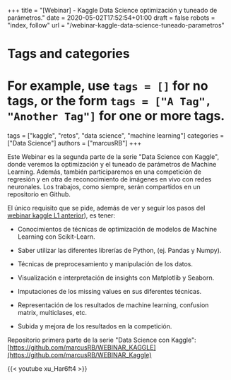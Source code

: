 +++
title = "[Webinar] - Kaggle Data Science optimización y tuneado de parámetros."
date = 2020-05-02T17:52:54+01:00
draft = false
robots = "index, follow"
url = "/webinar-kaggle-data-science-tuneado-parametros"

# Tags and categories
# For example, use `tags = []` for no tags, or the form `tags = ["A Tag", "Another Tag"]` for one or more tags.
tags = ["kaggle", "retos", "data science", "machine learning"]
categories = ["Data Science"]
authors = ["marcusRB"]
+++

Este Webinar es la segunda parte de la serie "Data Science con Kaggle", donde veremos la optimización y el tuneado de parámetros de Machine Learning. Además, también participaremos en una competición de regresión y en otra de reconocimiento de imágenes en vivo con redes neuronales. Los trabajos, como siempre, serán compartidos en un repositorio en Github. 

El único requisito que se pide, además de ver y seguir los pasos del [webinar kaggle L1 anterior](https://www.youtube.com/watch?v=UzwRO4hj8c8)), es tener: 

- Conocimientos de técnicas de optimización de modelos de Machine Learning con Scikit-Learn. 

- Saber utilizar las diferentes librerías de Python, (ej. Pandas y Numpy). 

- Técnicas de preprocesamiento y manipulación de los datos. 

- Visualización e interpretación de insights con Matplotlib y Seaborn. 

- Imputaciones de los missing values en sus diferentes técnicas. 

- Representación de los resultados de machine learning, confusion matrix, multiclases, etc. 

- Subida y mejora de los resultados en la competición. 

Repositorio primera parte de la serie "Data Science con Kaggle": [https://github.com/marcusRB/WEBINAR_KAGGLE](https://github.com/marcusRB/WEBINAR_Kaggle)  


{{< youtube xu_Har6ft4 >}}




